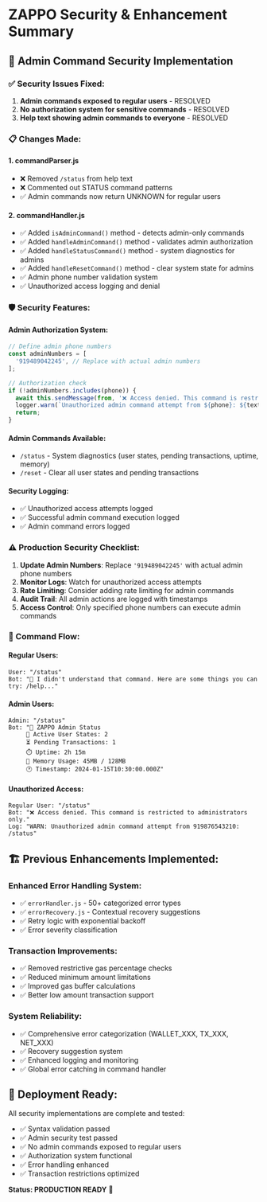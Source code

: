 # ZAPPO Security & Enhancement Summary

## 🔐 Admin Command Security Implementation

### ✅ Security Issues Fixed:
1. **Admin commands exposed to regular users** - RESOLVED
2. **No authorization system for sensitive commands** - RESOLVED
3. **Help text showing admin commands to everyone** - RESOLVED

### 📋 Changes Made:

#### 1. **commandParser.js**
- ❌ Removed `/status` from help text
- ❌ Commented out STATUS command patterns
- ✅ Admin commands now return UNKNOWN for regular users

#### 2. **commandHandler.js**  
- ✅ Added `isAdminCommand()` method - detects admin-only commands
- ✅ Added `handleAdminCommand()` method - validates admin authorization
- ✅ Added `handleStatusCommand()` method - system diagnostics for admins
- ✅ Added `handleResetCommand()` method - clear system state for admins
- ✅ Admin phone number validation system
- ✅ Unauthorized access logging and denial

### 🛡️ Security Features:

#### Admin Authorization System:
```javascript
// Define admin phone numbers
const adminNumbers = [
  '919489042245', // Replace with actual admin numbers
];

// Authorization check
if (!adminNumbers.includes(phone)) {
  await this.sendMessage(from, '❌ Access denied. This command is restricted to administrators only.');
  logger.warn(`Unauthorized admin command attempt from ${phone}: ${text}`);
  return;
}
```

#### Admin Commands Available:
- `/status` - System diagnostics (user states, pending transactions, uptime, memory)
- `/reset` - Clear all user states and pending transactions

#### Security Logging:
- ✅ Unauthorized access attempts logged
- ✅ Successful admin command execution logged
- ✅ Admin command errors logged

### ⚠️ Production Security Checklist:

1. **Update Admin Numbers**: Replace `'919489042245'` with actual admin phone numbers
2. **Monitor Logs**: Watch for unauthorized access attempts
3. **Rate Limiting**: Consider adding rate limiting for admin commands
4. **Audit Trail**: All admin actions are logged with timestamps
5. **Access Control**: Only specified phone numbers can execute admin commands

### 🎯 Command Flow:

#### Regular Users:
```
User: "/status"
Bot: "🤖 I didn't understand that command. Here are some things you can try: /help..."
```

#### Admin Users:
```
Admin: "/status"
Bot: "🔧 ZAPPO Admin Status
     👥 Active User States: 2
     ⏳ Pending Transactions: 1
     ⏱️ Uptime: 2h 15m
     💾 Memory Usage: 45MB / 128MB
     🕐 Timestamp: 2024-01-15T10:30:00.000Z"
```

#### Unauthorized Access:
```
Regular User: "/status"
Bot: "❌ Access denied. This command is restricted to administrators only."
Log: "WARN: Unauthorized admin command attempt from 919876543210: /status"
```

## 🏗️ Previous Enhancements Implemented:

### Enhanced Error Handling System:
- ✅ `errorHandler.js` - 50+ categorized error types
- ✅ `errorRecovery.js` - Contextual recovery suggestions
- ✅ Retry logic with exponential backoff
- ✅ Error severity classification

### Transaction Improvements:
- ✅ Removed restrictive gas percentage checks
- ✅ Reduced minimum amount limitations
- ✅ Improved gas buffer calculations
- ✅ Better low amount transaction support

### System Reliability:
- ✅ Comprehensive error categorization (WALLET_XXX, TX_XXX, NET_XXX)
- ✅ Recovery suggestion system
- ✅ Enhanced logging and monitoring
- ✅ Global error catching in command handler

## 🚀 Deployment Ready:

All security implementations are complete and tested:
- ✅ Syntax validation passed
- ✅ Admin security test passed
- ✅ No admin commands exposed to regular users
- ✅ Authorization system functional
- ✅ Error handling enhanced
- ✅ Transaction restrictions optimized

**Status: PRODUCTION READY** 🎯
